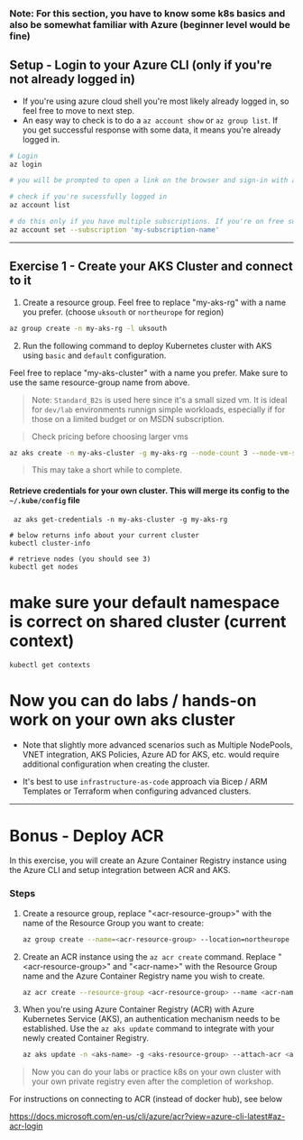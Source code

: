 ### Note: For this section, you have to know some k8s basics and also be somewhat familiar with Azure (beginner level would be fine)

## Setup - Login to your Azure CLI (only if you're not already logged in)

  * If you're using azure cloud shell you're most likely already logged in, so feel free to move to next step.  
  * An easy way to check is to do a `az account show` or `az group list`. If you get successful response with some data, it means you're already logged in.  

  ```bash  
  # Login
  az login
  
  # you will be prompted to open a link on the browser and sign-in with a code. Just follow the instructions on the terminal or reach out to instructor for help.
  
  # check if you're sucessfully logged in
  az account list
  
  # do this only if you have multiple subscriptions. If you're on free subscription account, you likely have just one subscription, so feel free to skip
  az account set --subscription 'my-subscription-name'
  ```
---

## Exercise 1 - Create your AKS Cluster and connect to it

1. Create a resource group. Feel free to replace "my-aks-rg" with a name you prefer. (choose `uksouth` or `northeurope` for region)

  ```bash
  az group create -n my-aks-rg -l uksouth
  ```

2. Run the following command to deploy Kubernetes cluster with AKS using `basic` and `default` configuration.

Feel free to replace "my-aks-cluster" with a name you prefer. Make sure to use the same resource-group name from above.

> Note: `Standard_B2s` is used here since it's a small sized vm. It is ideal for `dev/lab` environments runnign simple workloads, especially if for those on a limited budget or on MSDN subscription. 

> Check pricing before choosing larger vms

  ```bash
  az aks create -n my-aks-cluster -g my-aks-rg --node-count 3 --node-vm-size "Standard_B2s"
  ```
  
  > This may take a short while to complete.


#### Retrieve credentials for your own cluster. This will merge its config to the `~/.kube/config` file

```
 az aks get-credentials -n my-aks-cluster -g my-aks-rg 
```

```
# below returns info about your current cluster
kubectl cluster-info

# retrieve nodes (you should see 3)
kubectl get nodes
```

# make sure your default namespace is correct on shared cluster (current context)
```
kubectl get contexts
```

# Now you can do labs / hands-on work on your own aks cluster

* Note that slightly more advanced scenarios such as Multiple NodePools, VNET integration, AKS Policies, Azure AD for AKS, etc. would require additional configuration when creating the cluster.

* It's best to use `infrastructure-as-code` approach via Bicep / ARM Templates or Terraform when configuring advanced clusters.

----   
    
# Bonus - Deploy ACR

In this exercise, you will create an Azure Container Registry instance using the Azure CLI and setup integration between ACR and AKS. 

### Steps

1. Create a resource group, replace "\<acr-resource-group>" with the name of the Resource Group you want to create:

    ```bash
    az group create --name=<acr-resource-group> --location=northeurope
    ```

2. Create an ACR instance using the ```az acr create``` command. Replace "\<acr-resource-group>" and "\<acr-name>" with the Resource Group name and the Azure Container Registry name you wish to create.

    ```bash
    az acr create --resource-group <acr-resource-group> --name <acr-name> --sku Basic
    ```

3. When you're using Azure Container Registry (ACR) with Azure Kubernetes Service (AKS), an authentication mechanism needs to be established. Use the ```az aks update``` command to integrate with your newly created Container Registry.

    ```bash
    az aks update -n <aks-name> -g <aks-resource-group> --attach-acr <acr-name>
    ``` 

> Now you can do your labs or practice k8s on your own cluster with your own private registry even after the completion of workshop. 

For instructions on connecting to ACR (instead of docker hub), see below

https://docs.microsoft.com/en-us/cli/azure/acr?view=azure-cli-latest#az-acr-login


